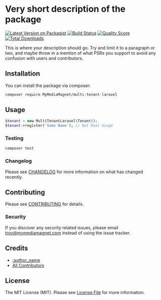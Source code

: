 # Very short description of the package

[![Latest Version on Packagist](https://img.shields.io/packagist/v/spatie/:package_name.svg?style=flat-square)](https://packagist.org/packages/spatie/:package_name)
[![Build Status](https://travis-ci.org/MyMediaMagnet/multi-tenant-laravel.svg?branch=master)](https://travis-ci.org/MyMediaMagnet/multi-tenant-laravel)
[![Quality Score](https://img.shields.io/scrutinizer/g/MyMediaMagnet/multi-tenant-laravel.svg?style=flat-square)](https://scrutinizer-ci.com/g/MyMediaMagnet/multi-tenant-laravel)
[![Total Downloads](https://img.shields.io/packagist/dt/spatie/:package_name.svg?style=flat-square)](https://packagist.org/packages/spatie/:package_name)

This is where your description should go. Try and limit it to a paragraph or two, and maybe throw in a mention of what PSRs you support to avoid any confusion with users and contributors.

## Installation

You can install the package via composer:

```bash
composer require MyMediaMagnet/multi-tenant-laravel
```

## Usage

``` php
$tenant = new MultiTenantLaravel\Tenant();
$tenant->register('Some Name'); // Not Real Usage
```

### Testing

``` bash
composer test
```

### Changelog

Please see [CHANGELOG](CHANGELOG.md) for more information on what has changed recently.

## Contributing

Please see [CONTRIBUTING](CONTRIBUTING.md) for details.

### Security

If you discover any security related issues, please email troy@mymediamagnet.com instead of using the issue tracker.

## Credits

- [:author_name](https://github.com/:author_username)
- [All Contributors](../../contributors)

## License

The MIT License (MIT). Please see [License File](LICENSE.md) for more information.
